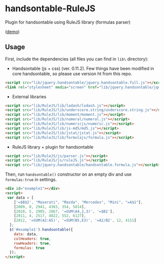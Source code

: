 handsontable-RuleJS
===================

Plugin for handsontable using RuleJS library (formulas parser)

 
([demo](http://handsontable.github.io/handsontable-RuleJS/))


## Usage

First, include the dependencies (all files you can find in `lib\` directory):

*  Handsontable (js + css) (ver. 0.11.2). Few things have been modified in core handsontable, so please use version ht from this repo. 

```html
<script src="lib/jquery.handsontable/jquery.handsontable.full.js"></script>
<link rel="stylesheet" media="screen" href="lib/jquery.handsontable/jquery.handsontable.full.css">
```


*  External libraries 

```html
<script src="lib/RuleJS/lib/lodash/lodash.js"></script>
<script src="lib/RuleJS/lib/underscore.string/underscore.string.js"></script>
<script src="lib/RuleJS/lib/moment/moment.js"></script>
<script src="lib/RuleJS/lib/numeral/numeral.js"></script>
<script src="lib/RuleJS/lib/numericjs/numeric.js"></script>
<script src="lib/RuleJS/lib/js-md5/md5.js"></script>
<script src="lib/RuleJS/lib/jstat/jstat.js"></script>
<script src="lib/RuleJS/lib/formulajs/formula.js"></script>
```


*  RuleJS library + plugin for handsontable

```html
<script src="lib/RuleJS/js/parser.js"></script>
<script src="lib/RuleJS/js/ruleJS.js"></script>
<script src="lib/jquery.handsontable/handsontable.formula.js"></script>
```

Then, run `handsontable()` constructor on an empty div and use `formulas:true` in settings.

```html
<div id="example1"></div>
<script>
 var data = [
    ['=$B$2', "Maserati", "Mazda", "Mercedes", "Mini", "=A$1"],
    [2009, 0, 2941, 4303, 354, 5814],
    [2010, 5, 2905, 2867, '=SUM(A4,2,3)', '=$B1'],
    [2011, 4, 2517, 4822, 552, 6127],
    [2012, '=SUM(A2:A5)', '=SUM(B5,E3)', '=A2/B2', 12, 4151]
  ];
  $('#example1').handsontable({
    data: data,
    colHeaders: true,
    rowHeaders: true,
    formulas: true
  });
</script>
```
